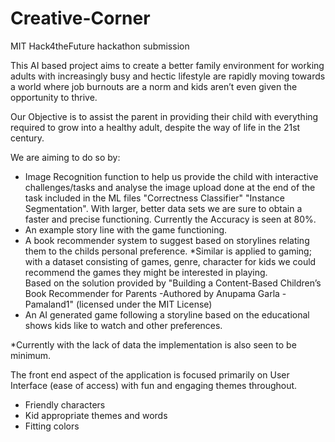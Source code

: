 # Creative-Corner
MIT Hack4theFuture hackathon submission

This AI based project aims to create a better family environment for working adults with increasingly busy and hectic lifestyle are rapidly moving towards a world where job burnouts are a norm and kids aren’t even given the opportunity to thrive.

Our Objective is to assist the parent in providing their child with everything required to grow into a healthy adult, despite the way of life in the 21st century.

We are aiming to do so by:
  - Image Recognition function to help us provide the child with interactive challenges/tasks and analyse the image upload done at the end of the task included in the ML files "Correctness Classifier" "Instance Segmentation".
  With larger, better data sets we are sure to obtain a faster and precise functioning. Currently the Accuracy is seen at 80%.  
  - An example story line with the game functioning.
  - A book recommender system to suggest based on storylines relating them to the childs personal preference.
    *Similar is applied to gaming; with a dataset consisting of games, genre, character for kids we could recommend the games they might be interested in playing.  
 Based on the solution provided by "Building a Content-Based Children’s Book Recommender for Parents -Authored by Anupama Garla - Pamaland1" (licensed under the MIT License) 
  - An AI generated game following a storyline based on the educational shows kids like to watch and other preferences.
  
  *Currently with the lack of data the implementation is also seen to be minimum.
  
 
  The front end aspect of the application is focused primarily on User Interface (ease of access) with fun and engaging themes throughout.  
   - Friendly characters
   - Kid appropriate themes and words
   - Fitting colors

   
  
